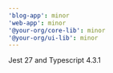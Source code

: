 ```yaml
---
'blog-app': minor
'web-app': minor
'@your-org/core-lib': minor
'@your-org/ui-lib': minor
---
```


Jest 27 and Typescript 4.3.1
